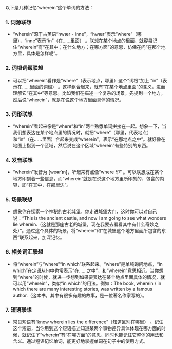 以下是几种记忆“wherein”这个单词的方法：

### 1. 词源联想
 - “wherein”源于古英语“hwær - inne”，“hwær”表示“where”（哪里），“inne”表示“in”（在……里面） 。联想在某个地点的里面，就容易记住“wherein”有“在其中；在什么地方；在哪方面”的意思，仿佛在问“在那个地方里，具体是怎样呢”。

### 2. 词根词缀联想
 - 可以把“wherein”看作是“where”（表示地点，哪里）这个“词根”加上 “in”（表示在……里面的词缀） 。这样组合起来，就有“在某个地点里面”的含义，进而理解它“在其中”等意思。比如我们在描述一个复杂的场景，先提到一个地方，然后说“wherein”，就是在说这个地方里面具体的情况。

### 3. 词形联想
 - “wherein”看起来像是“where”和“in”两个熟悉单词拼接在一起。想象一下，当我们想表达在某个地点里的情况时，就把“where”（哪里，代表地点）和“in”（在……里面）合起来变成“wherein”，表示“在那地点之中”。就好像在地图上指到一个区域，然后说在这个区域“wherein”有些特别的东西。

### 4. 发音联想
 - “wherein”发音为 [weərˈɪn]，听起来有点像“where 印” 。可以联想成在某个地方印刻着一些信息，而“wherein”就是在说这个地方里所印刻的、包含的内容，即“在其中，在那里边”。

### 5. 场景联想
 - 想象你在探索一个神秘的古老城堡。你走进城堡大门，这时你可以对自己说：“This is the ancient castle, and now I am going to see what wonders lie wherein.（这就是那座古老的城堡，现在我要去看看其中有什么奇妙之处）”。通过这个具体的场景，将“wherein”和“在城堡这个地方里面所包含的东西”联系起来，加深记忆。

### 6. 相关词汇联想
 - 将“wherein”与“where”“in which”联系起来。“where”是单纯询问地点，“in which”在定语从句中也常表示“在……之中”，和“wherein”意思相近。当你想到“where”的时候，就进一步想到如果要表达在某个地点里面具体的情况，就可以用“wherein”，类似“in which”的用法。例如：The book, wherein / in which there are many interesting stories, was written by a famous author.（这本书，其中有很多有趣的故事，是一位著名作家写的）。

### 7. 短语联想
 - 常见短语有“know wherein lies the difference”（知道区别在哪里） 。记住这个短语，当你用到这个短语描述知道某两个事物差异具体体现在哪方面的时候，就记住了“wherein”有“在哪方面”的意思，同时也能记住它整体的用法和含义。通过短语记忆单词，能更好地掌握单词在句子中的使用方式。 